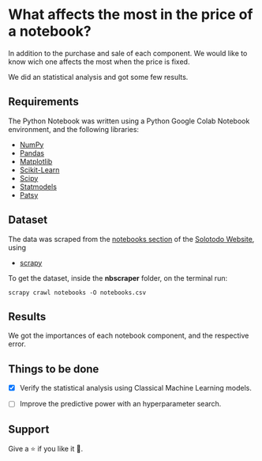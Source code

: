 # What affects the most in the price of a notebook?

In addition to the purchase and sale of each component. We would like to know wich one affects the most when the price is fixed.

We did an statistical analysis and got some few results.

## Requirements

The Python Notebook was written using a Python Google Colab Notebook environment, and the following libraries:

- [NumPy](http://www.numpy.org/)
- [Pandas](http://pandas.pydata.org/)
- [Matplotlib](http://matplotlib.org/)
- [Scikit-Learn](http://scikit-learn.org/stable/)
- [Scipy](https://www.scipy.org/)
- [Statmodels](https://www.statsmodels.org/stable/index.html)
- [Patsy](https://pypi.org/project/patsy/)


## Dataset

The data was scraped from the [notebooks section](https://www.solotodo.cl/notebooks) of the [Solotodo Website](https://www.solotodo.cl/), using 

- [scrapy](https://scrapy.org/)

To get the dataset, inside the **nbscraper** folder, on the terminal run:

```
scrapy crawl notebooks -O notebooks.csv
```


## Results

We got the importances of each notebook component, and the respective error.


## Things to be done

- [X] Verify the statistical analysis using Classical Machine Learning models.
- [ ] Improve the predictive power with an hyperparameter search.


## Support

Give a :star: if you like it :hugs:.